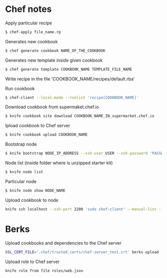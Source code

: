 # Chef notes

Apply particular recipe
```sh
$ chef-apply file_name.rp
```

Generates new cookbook
```sh
$ chef generate cookbook NAME_OF_THE_COOKBOOK
```

Generates new template inside given cookbook
```sh
$ chef generate template COOKBOOK_NAME TEMPLATE_FILE_NAME
```

Write recipe in the file 'COOKBOOK_NAME/recipes/default.rba'

Run cookbook
```sh
$ chef-client --local-mode --runlist 'recipe[COOKBOOK_NAME]'
```

Download cookbook from supermaket.chef.io
```sh
$ knife cookbook site download COOKBOOK_NAME_IN_supermarket.chef.io
```

Ipload cookbook to Chef server
```sh
$ knife cookbook upload COOKBOOK_NAME
```

Bootstrap node
```sh
$ knife bootstrap NODE_IP_ADDRESS --ssh-user USER --ssh-password 'PASSWORD' --sudo -use-sudo-password --node-name cnode1 --run-list 'recipe[COOKBOOK_NAME]'
```

Node list (inside folder where is unzipped starter kit)
```sh
$ knife node list
```

Particular node
```sh
$ knife node show NODE_NAME
```

Upload cookbook to node
```sh
knife ssh localhost --ssh-port 2200 'sudo chef-client' --manual-list --ssh-user vagrant --identity-file /home/vytautas/learn-chef/chef-server/.vagrant/machines/node1-ubuntu/virtualbox/private_key
```

# Berks
Upload cookbooks and dependencies to the Chef server
```sh
SSL_CERT_FILE='.chef/trusted_certs/chef-server_test.crt' berks upload
```

Upload role to Chef server
```sh
knife role from file roles/web.json
```
